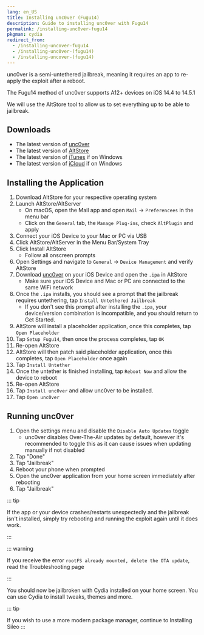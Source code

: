 ```yaml
---
lang: en_US
title: Installing unc0ver (Fugu14)
description: Guide to installing unc0ver with Fugu14
permalink: /installing-unc0ver-fugu14
pkgman: cydia
redirect_from:
  - /installing-uncover-fugu14
  - /installing-unc0ver-(fugu14)
  - /installing-uncover-(fugu14)
---
```


unc0ver is a <router-link to="/types-of-jailbreak/#semi-untethered-jailbreaks">semi-untethered jailbreak</router-link>, meaning it requires an app to re-apply the exploit after a reboot.

The Fugu14 method of unc0ver supports A12+ devices on iOS 14.4 to 14.5.1

We will use the AltStore tool to allow us to set everything up to be able to jailbreak.

## Downloads

- The latest version of [unc0ver](https://unc0ver.dev)
- The latest version of [AltStore](http://altstore.io/)
- The latest version of [iTunes](https://www.apple.com/itunes/download/win32) if on Windows
- The latest version of [iCloud](https://secure-appldnld.apple.com/windows/061-91601-20200323-974a39d0-41fc-4761-b571-318b7d9205ed/iCloudSetup.exe) if on Windows

## Installing the Application

1. Download AltStore for your respective operating system
1. Launch AltStore/AltServer
    - On macOS, open the Mail app and open `Mail` -> `Preferencees` in the menu bar
    - Click on the `General` tab, the `Manage Plug-ins`, check `AltPlugin` and apply
1. Connect your iOS Device to your Mac or PC via USB
1. Click AltStore/AltServer in the Menu Bar/System Tray
1. Click Install AltStore
    - Follow all onscreen prompts
1. Open Settings and navigate to `General` -> `Device Management` and verify AltStore
1. Download [unc0ver](https://unc0ver.dev) on your iOS Device and open the `.ipa` in AltStore
    - Make sure your iOS Device and Mac or PC are connected to the same WiFi network
1. Once the `.ipa` installs, you should see a prompt that the jailbreak requires untethering, tap `Install Untethered Jailbreak`
    - If you don't see this prompt after installing the `.ipa`, your device/version combination is incompatible, and you should return to <router-link to="/get-started">Get Started</router-link>.
1. AltStore will install a placeholder application, once this completes, tap `Open Placeholder`
1. Tap `Setup Fugu14`, then once the process completes, tap `OK`
1. Re-open AltStore
1. AltStore will then patch said placeholder application, once this completes, tap `Open Placeholder` once again
1. Tap `Install Untether`
1. Once the untether is finished installing, tap `Reboot Now` and allow the device to reboot
1. Re-open AltStore
1. Tap `Install unc0ver` and allow unc0ver to be installed.
1. Tap `Open unc0ver`

## Running unc0ver

1. Open the settings menu and disable the `Disable Auto Updates` toggle
    - unc0ver disables Over-The-Air updates by default, however it's recommended to toggle this as it can cause issues when updating manually if not disabled
1. Tap "Done"
1. Tap "Jailbreak"
1. Reboot your phone when prompted
1. Open the unc0ver application from your home screen immediately after rebooting
1. Tap "Jailbreak"

::: tip

If the app or your device crashes/restarts unexpectedly and the jailbreak isn't installed, simply try rebooting and running the exploit again until it does work.

:::

::: warning

If you receive the error `rootFS already mounted, delete the OTA update`, read the <router-link to="/troubleshooting/#rootfs-already-mounted">Troubleshooting</router-link> page

:::

You should now be jailbroken with Cydia installed on your home screen. You can use Cydia to install <router-link to="/faq/#what-are-tweaks">tweaks</router-link>, themes and more.

::: tip

If you wish to use a more modern package manager, continue to <router-link to="/installing-sileo">Installing Sileo</router-link>
:::